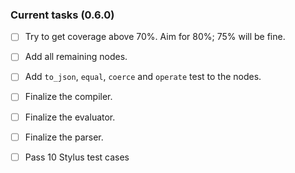 ### Current tasks (0.6.0)

 - [ ] Try to get coverage above 70%. Aim for 80%; 75% will be fine.
 - [ ] Add all remaining nodes.
 - [ ] Add `to_json`, `equal`, `coerce` and `operate` test to the nodes.
 - [ ] Finalize the compiler.
 - [ ] Finalize the evaluator.
 - [ ] Finalize the parser.
 - [ ] Pass 10 Stylus test cases
 